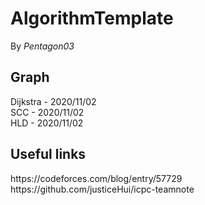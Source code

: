 # AlgorithmTemplate

By *Pentagon03*

<h2>
Graph
</h2>
<p>
Dijkstra - 2020/11/02<br/>
SCC - 2020/11/02<br/>
HLD - 2020/11/02  
</p>

<h2>
Useful links
</h2>
<p>
https://codeforces.com/blog/entry/57729
https://github.com/justiceHui/icpc-teamnote
</p>
